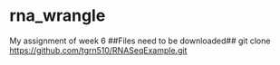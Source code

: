 # rna_wrangle
My assignment of week 6
##Files need to be downloaded##
git clone https://github.com/tgrn510/RNASeqExample.git

